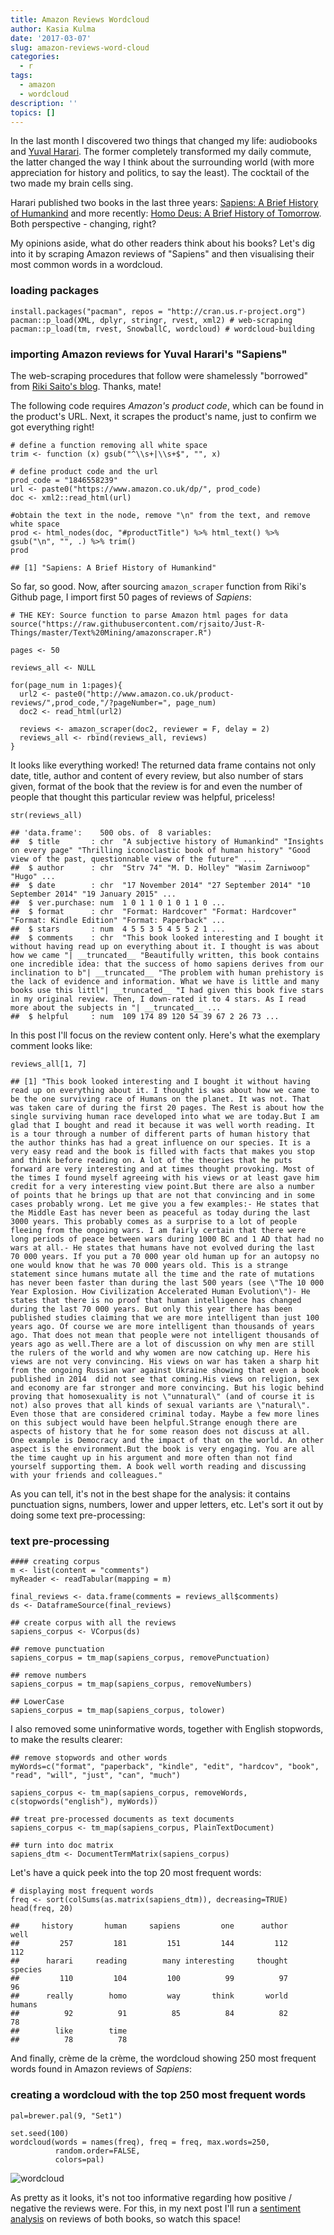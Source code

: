 ```yaml
---
title: Amazon Reviews Wordcloud
author: Kasia Kulma
date: '2017-03-07'
slug: amazon-reviews-word-cloud
categories:
  - r
tags:
  - amazon
  - wordcloud
description: ''
topics: []
---
```


In the last month I discovered two things that changed my life: audiobooks and [Yuval Harari](https://en.wikipedia.org/wiki/Yuval_Noah_Harari). The former completely transformed my daily commute, the latter changed the way I think about the surrounding world (with more appreciation for history and politics, to say the least). The cocktail of the two made my brain cells sing.

Harari published two books in the last three years: [Sapiens: A Brief History of Humankind](https://www.amazon.co.uk/Sapiens-Humankind-Yuval-Noah-Harari/dp/1846558239) and more recently: [Homo Deus: A Brief History of Tomorrow](https://www.amazon.co.uk/Homo-Deus-Brief-History-Tomorrow/dp/1910701874/). Both perspective - changing, right?

My opinions aside, what do other readers think about his books? Let's dig into it by scraping Amazon reviews of "Sapiens" and then visualising their most common words in a wordcloud.

### loading packages

```
install.packages("pacman", repos = "http://cran.us.r-project.org")
pacman::p_load(XML, dplyr, stringr, rvest, xml2) # web-scraping
pacman::p_load(tm, rvest, SnowballC, wordcloud) # wordcloud-building
```

### importing Amazon reviews for Yuval Harari's "Sapiens"

The web-scraping procedures that follow were shamelessly "borrowed" from [Riki Saito's blog](https://justrthings.wordpress.com/2016/08/17/web-scraping-and-sentiment-analysis-of-amazon-reviews/). Thanks, mate!

The following code requires *Amazon's product code*, which can be found in the product's URL. Next, it scrapes the product's name, just to confirm we got everything right!

```
# define a function removing all white space
trim <- function (x) gsub("^\\s+|\\s+$", "", x)

# define product code and the url
prod_code = "1846558239"
url <- paste0("https://www.amazon.co.uk/dp/", prod_code)
doc <- xml2::read_html(url)

#obtain the text in the node, remove "\n" from the text, and remove white space
prod <- html_nodes(doc, "#productTitle") %>% html_text() %>% gsub("\n", "", .) %>% trim()
prod
```

    ## [1] "Sapiens: A Brief History of Humankind"

So far, so good. Now, after sourcing `amazon_scraper` function from Riki's Github page, I import first 50 pages of reviews of *Sapiens*:

```
# THE KEY: Source function to parse Amazon html pages for data
source("https://raw.githubusercontent.com/rjsaito/Just-R-Things/master/Text%20Mining/amazonscraper.R")
```

```
pages <- 50

reviews_all <- NULL

for(page_num in 1:pages){
  url2 <- paste0("http://www.amazon.co.uk/product-reviews/",prod_code,"/?pageNumber=", page_num)
  doc2 <- read_html(url2)

  reviews <- amazon_scraper(doc2, reviewer = F, delay = 2)
  reviews_all <- rbind(reviews_all, reviews)
}
```

It looks like everything worked! The returned data frame contains not only date, title, author and content of every review, but also number of stars given, format of the book that the review is for and even the number of people that thought this particular review was helpful, priceless!


```
str(reviews_all)
```

    ## 'data.frame':    500 obs. of  8 variables:
    ##  $ title       : chr  "A subjective history of Humankind" "Insights on every page" "Thrilling iconoclastic book of human history" "Good view of the past, questionnable view of the future" ...
    ##  $ author      : chr  "Strv 74" "M. D. Holley" "Wasim Zarniwoop" "Hugo" ...
    ##  $ date        : chr  "17 November 2014" "27 September 2014" "10 September 2014" "19 January 2015" ...
    ##  $ ver.purchase: num  1 0 1 1 0 1 0 1 1 0 ...
    ##  $ format      : chr  "Format: Hardcover" "Format: Hardcover" "Format: Kindle Edition" "Format: Paperback" ...
    ##  $ stars       : num  4 5 5 3 5 4 5 5 2 1 ...
    ##  $ comments    : chr  "This book looked interesting and I bought it without having read up on everything about it. I thought is was about how we came "| __truncated__ "Beautifully written, this book contains one incredible idea: that the success of homo sapiens derives from our inclination to b"| __truncated__ "The problem with human prehistory is the lack of evidence and information. What we have is little and many books use this littl"| __truncated__ "I had given this book five stars in my original review. Then, I down-rated it to 4 stars. As I read more about the subjects in "| __truncated__ ...
    ##  $ helpful     : num  109 174 89 120 54 39 67 2 26 73 ...

In this post I'll focus on the review content only. Here's what the exemplary comment looks like:

``` 
reviews_all[1, 7]
```

    ## [1] "This book looked interesting and I bought it without having read up on everything about it. I thought is was about how we came to be the one surviving race of Humans on the planet. It was not. That was taken care of during the first 20 pages. The Rest is about how the single surviving human race developed into what we are today.But I am glad that I bought and read it because it was well worth reading. It is a tour through a number of different parts of human history that the author thinks has had a great influence on our species. It is a very easy read and the book is filled with facts that makes you stop and think before reading on. A lot of the theories that he puts forward are very interesting and at times thought provoking. Most of the times I found myself agreeing with his views or at least gave him credit for a very interesting view point.But there are also a number of points that he brings up that are not that convincing and in some cases probably wrong. Let me give you a few examples:- He states that the Middle East has never been as peaceful as today during the last 3000 years. This probably comes as a surprise to a lot of people fleeing from the ongoing wars. I am fairly certain that there were long periods of peace between wars during 1000 BC and 1 AD that had no wars at all.- He states that humans have not evolved during the last 70 000 years. If you put a 70 000 year old human up for an autopsy no one would know that he was 70 000 years old. This is a strange statement since humans mutate all the time and the rate of mutations has never been faster than during the last 500 years (see \"The 10 000 Year Explosion. How Civilization Accelerated Human Evolution\")- He states that there is no proof that human intelligence has changed during the last 70 000 years. But only this year there has been published studies claiming that we are more intelligent than just 100 years ago. Of course we are more intelligent than thousands of years ago. That does not mean that people were not intelligent thousands of years ago as well.There are a lot of discussion on why men are still the rulers of the world and why women are now catching up. Here his views are not very convincing. His views on war has taken a sharp hit from the ongoing Russian war against Ukraine showing that even a book published in 2014  did not see that coming.His views on religion, sex and economy are far stronger and more convincing. But his logic behind proving that homosexuality is not \"unnatural\" (and of course it is not) also proves that all kinds of sexual variants are \"natural\". Even those that are considered criminal today. Maybe a few more lines on this subject would have been helpful.Strange enough there are aspects of history that he for some reason does not discuss at all. One example is Democracy and the impact of that on the world. An other aspect is the environment.But the book is very engaging. You are all the time caught up in his argument and more often than not find yourself supporting them. A book well worth reading and discussing with your friends and colleagues."

As you can tell, it's not in the best shape for the analysis: it contains punctuation signs, numbers, lower and upper letters, etc. Let's sort it out by doing some text pre-processing:

### text pre-processing

```
#### creating corpus
m <- list(content = "comments")
myReader <- readTabular(mapping = m)

final_reviews <- data.frame(comments = reviews_all$comments)
ds <- DataframeSource(final_reviews)

## create corpus with all the reviews
sapiens_corpus <- VCorpus(ds)

## remove punctuation
sapiens_corpus = tm_map(sapiens_corpus, removePunctuation)

## remove numbers
sapiens_corpus = tm_map(sapiens_corpus, removeNumbers)

## LowerCase
sapiens_corpus = tm_map(sapiens_corpus, tolower)
```

I also removed some uninformative words, together with English stopwords, to make the results clearer:

```
## remove stopwords and other words
myWords=c("format", "paperback", "kindle", "edit", "hardcov", "book", "read", "will", "just", "can", "much")

sapiens_corpus <- tm_map(sapiens_corpus, removeWords, c(stopwords("english"), myWords))

## treat pre-processed documents as text documents
sapiens_corpus <- tm_map(sapiens_corpus, PlainTextDocument)

## turn into doc matrix
sapiens_dtm <- DocumentTermMatrix(sapiens_corpus)
```

Let's have a quick peek into the top 20 most frequent words:

```
# displaying most frequent words
freq <- sort(colSums(as.matrix(sapiens_dtm)), decreasing=TRUE)   
head(freq, 20)  
```

    ##     history       human     sapiens         one      author        well
    ##         257         181         151         144         112         112
    ##      harari     reading        many interesting     thought     species
    ##         110         104         100          99          97          96
    ##      really        homo         way       think       world      humans
    ##          92          91          85          84          82          78
    ##        like        time
    ##          78          78

And finally, crème de la crème, the wordcloud showing 250 most frequent words found in Amazon reviews of *Sapiens*:

### creating a wordcloud with the top 250 most frequent words

```
pal=brewer.pal(9, "Set1")

set.seed(100)
wordcloud(words = names(freq), freq = freq, max.words=250,
          random.order=FALSE,
          colors=pal)
```

![wordcloud](/post/2017-03-07-amazon-reviews-word-cloud_files/unnamed-chunk-10-1.png)

As pretty as it looks, it's not too informative regarding how positive / negative the reviews were. For this, in my next post I'll run a [sentiment analysis](https://en.wikipedia.org/wiki/Sentiment_analysis) on reviews of both books, so watch this space!